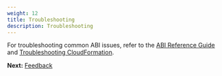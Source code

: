 ```yaml
---
weight: 12
title: Troubleshooting
description: Troubleshooting
---
```


For troubleshooting common ABI issues, refer to the [ABI Reference Guide](https://a.co/j72wxaw) and [Troubleshooting CloudFormation](https://docs.aws.amazon.com/AWSCloudFormation/latest/UserGuide/troubleshooting.html).


**Next:** [Feedback](/feedback/index.html)